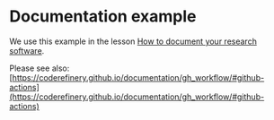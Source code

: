 # Documentation example

We use this example in the lesson
[How to document your research software](https://coderefinery.github.io/documentation/).

Please see also:
[https://coderefinery.github.io/documentation/gh_workflow/#github-actions](https://coderefinery.github.io/documentation/gh_workflow/#github-actions)



